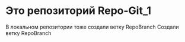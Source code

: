 # Это репозиторий Repo-Git_1
В локальном репозитории тоже создали ветку RepoBranch
Создали ветку RepoBranch
